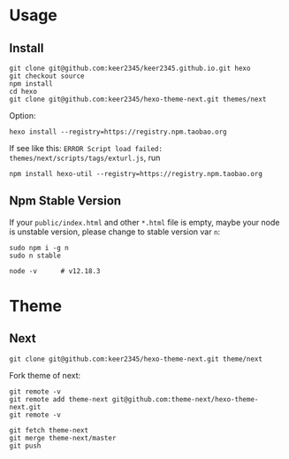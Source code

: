 # Usage
## Install
```
git clone git@github.com:keer2345/keer2345.github.io.git hexo
git checkout source
npm install
cd hexo
git clone git@github.com:keer2345/hexo-theme-next.git themes/next
```

Option:
```
hexo install --registry=https://registry.npm.taobao.org
```
If see like this: `ERROR Script load failed: themes/next/scripts/tags/exturl.js`, run
```
npm install hexo-util --registry=https://registry.npm.taobao.org
```

## Npm Stable Version
If your `public/index.html` and other `*.html` file is empty, maybe your node is unstable version, please change to stable version var `n`:
```
sudo npm i -g n
sudo n stable
```
```
node -v      # v12.18.3
```

# Theme
## Next
```
git clone git@github.com:keer2345/hexo-theme-next.git theme/next
```
Fork theme of next:
```
git remote -v 
git remote add theme-next git@github.com:theme-next/hexo-theme-next.git
git remote -v 

git fetch theme-next
git merge theme-next/master
git push 
```
